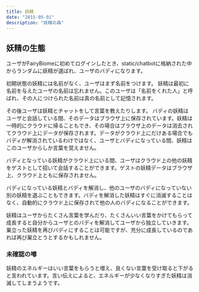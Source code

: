 ```yaml
---
title: 妖精
date: "2015-05-01"
description: "妖精の森"
---
```


## 妖精の生態

ユーザがFairyBiomeに初めてログインしたとき、static/chatbotに格納された中からランダムに妖精が選ばれ、ユーザのバディになります。

初期状態の妖精には名前がなく、ユーザはまず名前をつけます。
妖精は最初に名前を与えたユーザの名前は忘れません。このユーザは「名前をくれた人」と呼ばれ、その人につけられた名前は真の名前として記憶されます。

その後ユーザは妖精とチャットをして言葉を教えたりします。
バディの妖精はユーザと会話している間、そのデータはブラウザ上に保存されています。妖精は一時的にクラウドに帰ることもでき、その場合はブラウザ上のデータは消去されてクラウド上にデータが保存されます。データがクラウド上にだけある場合でもバディが解消されているわけではなく、ユーザとバディになっている間、妖精はこのユーザからしか言葉を覚えません。

バディとなっている妖精がクラウド上にいる間、ユーザはクラウド上の他の妖精をゲストとして招いて会話することができます。ゲストの妖精データはブラウザ上、クラウド上ともに保存されません。

バディになっている妖精とバディを解消し、他のユーザのバディになっていない別の妖精を選ぶこともできます。バディを解消した妖精はすぐに消滅することはなく、自動的にクラウド上に保存されて他の人のバディになることができます。

妖精はユーザからたくさん言葉を学んだり、たくさんいい言葉をかけてもらって成長すると自分からユーザとのバディを解消してユーザから独立していきます。巣立った妖精を再びバディにすることは可能ですが、充分に成長しているのであれば再び巣立とうとするかもしれません。

### 未確認の噂

妖精のエネルギーはいい言葉をもらうと増え、良くない言葉を受け取ると下がると言われています。言い伝えによると、エネルギーが少なくなりすぎた妖精は消滅してしまうようです。


